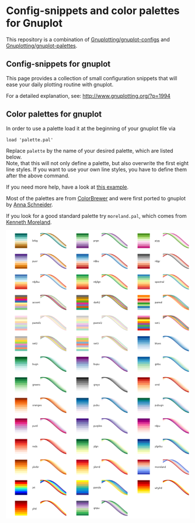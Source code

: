 # Config-snippets and color palettes for Gnuplot

This repository is a combination of [Gnuplotting/gnuplot-configs][gnuplotting1] and [Gnuplotting/gnuplot-palettes][gnuplotting2].

## Config-snippets for gnuplot

This page provides a collection of small configuration snippets that will ease
your daily plotting routine with gnuplot.

For a detailed explanation, see: http://www.gnuplotting.org/?p=1994

## Color palettes for gnuplot

In order to use a palette load it at the beginning of your gnuplot file via
```Gnuplot
load 'palette.pal'
```
Replace `palette` by the name of your desired palette, which are listed below.  
Note, that this will not only define a palette, but also overwrite the first
eight line styles. If you want to use your own line styles, you have to define
them after the above command.

If you need more help, have a look at
[this example](http://www.gnuplotting.org/ease-your-plotting-with-config-snippets/).

Most of the palettes are from [ColorBrewer](http://colorbrewer2.org/) and were
first ported to gnuplot by [Anna
Schneider](https://github.com/aschn/gnuplot-colorbrewer).

If you look for a good standard palette try `moreland.pal`, which comes from
[Kenneth Moreland](http://www.sandia.gov/~kmorel/documents/ColorMaps/).

![Image](doc/overview.png)

[gnuplotting1]: https://github.com/Gnuplotting/gnuplot-configs
[gnuplotting2]: https://github.com/Gnuplotting/gnuplot-palettes
